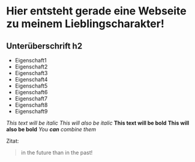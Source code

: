 # Hier entsteht gerade eine Webseite zu meinem Lieblingscharakter!
## Unterüberschrift h2
* Eigenschaft1
* Eigenschaft2
* Eigenschaft3
* Eigenschaft4
* Eigenschaft5
* Eigenschaft6
* Eigenschaft7
* Eigenschaft8
* Eigenschaft9


*This text will be italic*
_This will also be italic_
**This text will be bold**
__This will also be bold__
*You **can** combine them*

Zitat: 
> in the future than in the past!